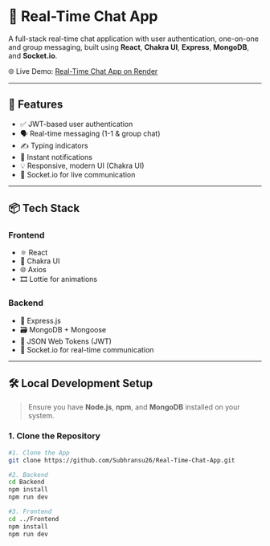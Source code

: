 # 💬 Real-Time Chat App

A full-stack real-time chat application with user authentication, one-on-one and group messaging, built using **React**, **Chakra UI**, **Express**, **MongoDB**, and **Socket.io**.

🌐 Live Demo: [Real-Time Chat App on Render](https://real-time-chat-app-m814.onrender.com)

---

## 🚀 Features

- ✅ JWT-based user authentication
- 🗣️ Real-time messaging (1-1 & group chat)
- ✍️ Typing indicators
- 🔔 Instant notifications
- 💡 Responsive, modern UI (Chakra UI)
- 📡 Socket.io for live communication

---

## 📦 Tech Stack

### Frontend
- ⚛️ React
- 💅 Chakra UI
- 🌐 Axios
- 🎞️ Lottie for animations

### Backend
- 🧠 Express.js
- 🗃️ MongoDB + Mongoose
- 🔐 JSON Web Tokens (JWT)
- 📡 Socket.io for real-time communication

---

## 🛠️ Local Development Setup

> Ensure you have **Node.js**, **npm**, and **MongoDB** installed on your system.

### 1. Clone the Repository
```bash
#1. Clone the App
git clone https://github.com/Subhransu26/Real-Time-Chat-App.git

#2. Backend
cd Backend
npm install
npm run dev

#3. Frontend
cd ../Frontend
npm install
npm run dev

